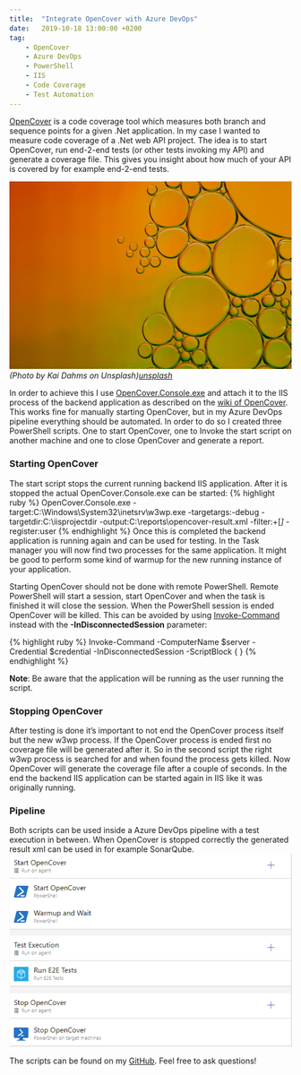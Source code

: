 ```yaml
---
title:  "Integrate OpenCover with Azure DevOps"
date:   2019-10-18 13:00:00 +0200
tag: 
    - OpenCover
    - Azure DevOps
    - PowerShell
    - IIS
    - Code Coverage
    - Test Automation
---
```


[OpenCover][github-opencover] is a code coverage tool which measures both branch and sequence points for a given .Net application. In my case I wanted to measure code coverage of a .Net web API project. The idea is to start OpenCover, run end-2-end tests (or other tests invoking my API) and generate a coverage file. This gives you insight about how much of your API is covered by for example end-2-end tests.

![picture](/assets/20191007/kai-dahms-217U8oxGoQ4-unsplash.jpg)
_(Photo by Kai Dahms on Unsplash)[unsplash]_

In order to achieve this I use [OpenCover.Console.exe][github-opencover-console] and attach it to the IIS process of the backend application as described on the [wiki of OpenCover][github-opencover-wiki]. This works fine for manually starting OpenCover, but in my Azure DevOps pipeline everything should be automated. In order to do so I created three PowerShell scripts. One to start OpenCover, one to Invoke the start script on another machine and one to close OpenCover and generate a report.

### Starting OpenCover
The start script stops the current running backend IIS application. After it is stopped the actual OpenCover.Console.exe can be started:
{% highlight ruby %}
OpenCover.Console.exe -target:C:\Windows\System32\inetsrv\w3wp.exe -targetargs:-debug -targetdir:C:\iisprojectdir -output:C:\reports\opencover-result.xml -filter:+[*]* -register:user 
{% endhighlight %}
Once this is completed the backend application is running again and can be used for testing.
In the Task manager you will now find two processes for the same application.
It might be good to perform some kind of warmup for the new running instance of your application.

Starting OpenCover should not be done with remote PowerShell.
Remote PowerShell will start a session, start OpenCover and when the task is finished it will close the session.
When the PowerShell session is ended OpenCover will be killed.
This can be avoided by using [Invoke-Command](invoke-command-docs) instead with the **-InDisconnectedSession** parameter:

{% highlight ruby %}
Invoke-Command -ComputerName $server -Credential $credential -InDisconnectedSession -ScriptBlock { <Insert OpenCover Start script> }
{% endhighlight %}

**Note**: Be aware that the application will be running as the user running the script.

### Stopping OpenCover
After testing is done it’s important to not end the OpenCover process itself but the new w3wp process. If the OpenCover process is ended first no coverage file will be generated after it.
So in the second script the right w3wp process is searched for and when found the process gets killed. Now OpenCover will generate the coverage file after a couple of seconds. In the end the backend IIS application can be started again in IIS like it was originally running.

### Pipeline
Both scripts can be used inside a Azure DevOps pipeline with a test execution in between. When OpenCover is stopped correctly the generated result xml can be used in for example SonarQube.
![Azure Devops](/assets/20191007/pipeline.png)

The scripts can be found on my [GitHub](github-opencover-scripts).
Feel free to ask questions!

[github-opencover]: https://github.com/OpenCover/opencover
[github-opencover-wiki]: https://github.com/OpenCover/opencover/wiki/IIS-Support
[github-opencover-console]: https://github.com/OpenCover/opencover/tree/master/main/OpenCover.Console
[github-opencover-scripts]: https://github.com/NielsNijveldt/OpenCover-Scripts
[invoke-command-docs]: https://docs.microsoft.com/en-us/powershell/module/microsoft.powershell.core/invoke-command?view=powershell-6#description
[unsplash]: https://unsplash.com/photos/217U8oxGoQ4